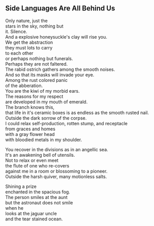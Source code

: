 Side Languages Are All Behind Us
--------------------------------
Only nature, just the  
stars in the sky, nothing but  
it. Silence.  
And a explosive honeysuckle's clay will rise you.  
We get the abstraction  
they must lots to carry  
to each other  
or perhaps nothing but funerals.  
Perhaps they are not faltered.  
The rabid ostrich gathers among the smooth noises.  
And so that its masks will invade your eye.  
Among the rust colored panic  
of the abberation.  
You are the kiwi of my morbid ears.  
The reasons for my respect  
are developed in my mouth of emerald.  
The branch knows this,  
that life in it's ceramic boxes is as endless as the smooth rusted nail.  
Outside the dark sorrow of the corpse.  
I could relax self-production, rotten stump, and receptacle  
from graces and homes  
with a gray flower head  
with bloodied metals in my shoulder.  
  
You recover in the divisions as in an angellic sea.  
It's an awakening bell of utensils.  
Not to relax or even meet  
the flute of one who re-covers  
against me in a room or blossoming to a pioneer.  
Outside the harsh quiver, many motionless salts.  
  
Shining a prize  
enchanted in the spacious fog.  
The person smiles at the aunt  
but the astronaut does not smile  
when he  
looks at the jaguar uncle  
and the tear stained ocean.  
